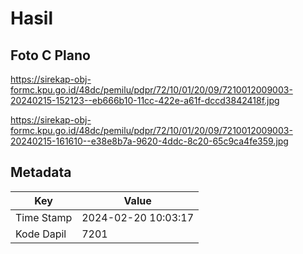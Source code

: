 # Hasil

## Foto C Plano

https://sirekap-obj-formc.kpu.go.id/48dc/pemilu/pdpr/72/10/01/20/09/7210012009003-20240215-152123--eb666b10-11cc-422e-a61f-dccd3842418f.jpg

https://sirekap-obj-formc.kpu.go.id/48dc/pemilu/pdpr/72/10/01/20/09/7210012009003-20240215-161610--e38e8b7a-9620-4ddc-8c20-65c9ca4fe359.jpg


## Metadata

| Key        | Value               |
| ---------- | ------------------- |
| Time Stamp | 2024-02-20 10:03:17 |
| Kode Dapil | 7201                |



